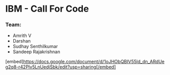 # IBM - Call For Code

### Team:

-   Amrith V
-   Darshan
-   Sudhay Senthilkumar
-   Sandeep Rajakrishnan

[embed]https://docs.google.com/document/d/1oJHObQBIV55ld_dn_ARdUeg2q8-r42Plv5LnUedjSbk/edit?usp=sharing[/embed]

